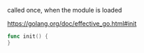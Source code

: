 called once, when the module is loaded

https://golang.org/doc/effective_go.html#init

```go
func init() {
}
```

